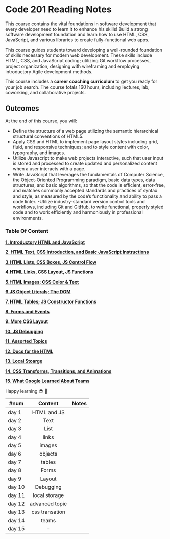 # Code 201 Reading Notes

This course contains the vital foundations in software development that every developer need to learn it 
to enhance his skills!
Build a strong software development foundation and learn how to use HTML, CSS, JavaScript, and various libraries to create fully-functional web apps.

This course guides students toward developing a well-rounded foundation of skills necessary for modern web development. These skills include HTML, CSS, and JavaScript coding; utilizing Git workflow processes, project organization, designing with wireframing and employing introductory Agile development methods.

This course includes a **career coaching curriculum** to get you ready for your job search. The course totals 160 hours, including lectures, lab, coworking, and collaborative projects.

## Outcomes
At the end of this course, you will:

- Define the structure of a web page utilizing the semantic hierarchical structural conventions of HTML5.
- Apply CSS and HTML to implement page layout styles including grid, fluid, and responsive techniques; and to style content with color, typography, and images.
- Utilize Javascript to make web projects interactive, such that user input is stored and processed to create updated and personalized content when a user interacts with a page.
- Write JavaScript that leverages the fundamentals of Computer Science, the Object-Oriented Programming paradigm, basic data types, data structures, and basic algorithms, so that the code is efficient, error-free, and matches commonly accepted standards and practices of syntax and style, as measured by the code’s functionality and ability to pass a code linter.
-Utilize industry-standard version control tools and workflows, including Git and GitHub, to write functional, properly styled code and to work efficiently and harmoniously in professional environments.

###  Table Of Content 
**[1.  Introductory HTML and JavaScript](#heading--1)**

**[2. HTML Text, CSS Introduction, and Basic JavaScript Instructions](#heading--2)**

**[3.HTML Lists, CSS Boxes, JS Control Flow](#heading--3)**

**[4.HTML Links, CSS Layout, JS Functions](#heading--4)**

**[5.HTML Images; CSS Color & Text](#heading--5)**

**[6.JS Object Literals; The DOM](#heading--6)**

**[7. HTML Tables; JS Constructor Functions](#heading--7)**

**[8. Forms and Events](#heading--8)**

**[9. More CSS Layout](#heading--9)**

**[10. JS Debugging](#heading--10)**

**[11. Assorted Topics](#heading--11)**

**[12. Docs for the HTML](#heading--12)**

**[13. Local Stoarge](#heading--13)**

**[14.  CSS Transforms, Transitions, and Animations](#heading--14)**

**[15.  What Google Learned About Teams](#heading--15)**

Happy learning :heart_eyes: :muscle:



| #num     |    Content     |    Notes | 
|----------|:-----------:|:----------:|
| day 1    | HTML and JS           
| day 2    |      Text       |            |
| day 3    |      List       |            |
| day 4    |      links       |            |
| day 5    |      images       |            |
| day 6    |      objects       |            |
| day 7    |       tables      |            |
| day 8    |    Forms           |            |
| day 9    |      Layout       |            |
| day 10   |       Debugging      |            |
| day 11   |       local storage      |            |
| day 12   |   advanced topic          |            |
| day 13   |    css transation         |            |
| day 14   |       teams      |            |
| day 15   |       -      |            |




